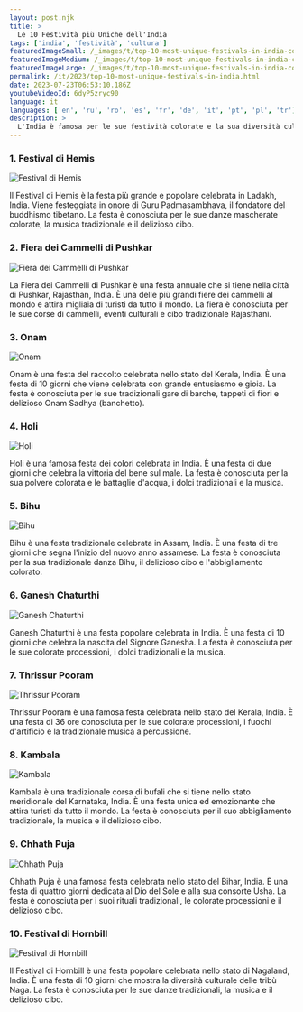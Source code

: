 ```yaml
---
layout: post.njk
title: >
  Le 10 Festività più Uniche dell'India
tags: ['india', 'festività', 'cultura']
featuredImageSmall: /_images/t/top-10-most-unique-festivals-in-india-cover-it-small.webp
featuredImageMedium: /_images/t/top-10-most-unique-festivals-in-india-cover-it-medium.webp
featuredImageLarge: /_images/t/top-10-most-unique-festivals-in-india-cover-it-large.webp
permalink: /it/2023/top-10-most-unique-festivals-in-india.html
date: 2023-07-23T06:53:10.186Z
youtubeVideoId: 6dyP5zryc90
language: it
languages: ['en', 'ru', 'ro', 'es', 'fr', 'de', 'it', 'pt', 'pl', 'tr']
description: >
  L'India è famosa per le sue festività colorate e la sua diversità culturale. Ecco le 10 feste più uniche celebrate in India di cui potresti non aver mai sentito parlare prima.
---
```


### 1. Festival di Hemis

![Festival di Hemis](/_images/f/ff7dc96d68315984c9362305faae4c0c-medium.webp)

Il Festival di Hemis è la festa più grande e popolare celebrata in Ladakh, India. Viene festeggiata in onore di Guru Padmasambhava, il fondatore del buddhismo tibetano. La festa è conosciuta per le sue danze mascherate colorate, la musica tradizionale e il delizioso cibo.

### 2. Fiera dei Cammelli di Pushkar

![Fiera dei Cammelli di Pushkar](/_images/5/5b17ac2b9f8a251692d842c555e64886-medium.webp)

La Fiera dei Cammelli di Pushkar è una festa annuale che si tiene nella città di Pushkar, Rajasthan, India. È una delle più grandi fiere dei cammelli al mondo e attira migliaia di turisti da tutto il mondo. La fiera è conosciuta per le sue corse di cammelli, eventi culturali e cibo tradizionale Rajasthani.

### 3. Onam

![Onam](/_images/b/bfe8dbb29b197505cab1838afee2d1a4-medium.webp)

Onam è una festa del raccolto celebrata nello stato del Kerala, India. È una festa di 10 giorni che viene celebrata con grande entusiasmo e gioia. La festa è conosciuta per le sue tradizionali gare di barche, tappeti di fiori e delizioso Onam Sadhya (banchetto).

### 4. Holi

![Holi](/_images/a/a73ac67536d54f7f3eb85969c3646aa9-medium.webp)

Holi è una famosa festa dei colori celebrata in India. È una festa di due giorni che celebra la vittoria del bene sul male. La festa è conosciuta per la sua polvere colorata e le battaglie d'acqua, i dolci tradizionali e la musica.

### 5. Bihu

![Bihu](/_images/f/f59e5380e481a527fac90072e75d4ea9-medium.webp)

Bihu è una festa tradizionale celebrata in Assam, India. È una festa di tre giorni che segna l'inizio del nuovo anno assamese. La festa è conosciuta per la sua tradizionale danza Bihu, il delizioso cibo e l'abbigliamento colorato.

### 6. Ganesh Chaturthi

![Ganesh Chaturthi](/_images/6/6967cf2ffd4d8527693b3342dfed2aab-medium.webp)

Ganesh Chaturthi è una festa popolare celebrata in India. È una festa di 10 giorni che celebra la nascita del Signore Ganesha. La festa è conosciuta per le sue colorate processioni, i dolci tradizionali e la musica.

### 7. Thrissur Pooram

![Thrissur Pooram](/_images/4/4cb5ca0acf53879ccf7987046e916290-medium.webp)

Thrissur Pooram è una famosa festa celebrata nello stato del Kerala, India. È una festa di 36 ore conosciuta per le sue colorate processioni, i fuochi d'artificio e la tradizionale musica a percussione.

### 8. Kambala

![Kambala](/_images/a/af5fbb20af1d867882fb9bccbfcba80d-medium.webp)

Kambala è una tradizionale corsa di bufali che si tiene nello stato meridionale del Karnataka, India. È una festa unica ed emozionante che attira turisti da tutto il mondo. La festa è conosciuta per il suo abbigliamento tradizionale, la musica e il delizioso cibo.

### 9. Chhath Puja

![Chhath Puja](/_images/b/bdd9e3586a7785ac93b4e4bc549749ad-medium.webp)

Chhath Puja è una famosa festa celebrata nello stato del Bihar, India. È una festa di quattro giorni dedicata al Dio del Sole e alla sua consorte Usha. La festa è conosciuta per i suoi rituali tradizionali, le colorate processioni e il delizioso cibo.

### 10. Festival di Hornbill

![Festival di Hornbill](/_images/e/ecb0790727309dfc3dc952f64eb0a096-medium.webp)

Il Festival di Hornbill è una festa popolare celebrata nello stato di Nagaland, India. È una festa di 10 giorni che mostra la diversità culturale delle tribù Naga. La festa è conosciuta per le sue danze tradizionali, la musica e il delizioso cibo.

